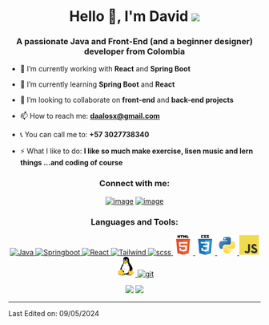 <h1 align="center">Hello 👋, I'm David <img height="40" src="https://emoji.gg/assets/emoji/7333-parrotdance.gif"></h1>
<h3 align="center">A passionate Java and Front-End (and a beginner designer) developer from Colombia</h3>

- 🔭 I’m currently working with **React** and **Spring Boot**

- 🌱 I’m currently learning **Spring Boot** and **React**

- 👯 I’m looking to collaborate on **front-end** and **back-end projects**

- 📫 How to reach me: **daalosx@gmail.com**

- 📞 You can call me to: **+57 3027738340**

- ⚡ What I like to do: **I like so much make exercise, lisen music and lern things ...and coding of course**

<h3 align="center">Connect with me:</h3>
<div align="center">

[![image](https://img.shields.io/badge/LinkedIn-0077B5?style=for-the-badge&logo=linkedin&logoColor=white)](www.linkedin.com/in/david-alejandro-osorio-sanchez-662a6624b/)
[![image](https://img.shields.io/badge/Gmail-D14836?style=for-the-badge&logo=gmail&logoColor=white)](mailto:daalosx@gmail.com)
  
</div>

<h3 align="center">Languages and Tools:</h3>

<p align="center"> 
  
  <a href="https://www.w3schools.com/java/" target="_blank"> 
    <img src="https://upload.wikimedia.org/wikipedia/en/thumb/3/30/Java_programming_language_logo.svg/1200px-Java_programming_language_logo.svg.png" alt="Java" width="35" height="35"/> 
  </a>
  <a href="https://spring.io/projects/spring-boot" target="_blank"> 
    <img src="https://upload.wikimedia.org/wikipedia/commons/thumb/7/79/Spring_Boot.svg/1024px-Spring_Boot.svg.png" alt="Springboot" width="35" height="35"/> 
  </a>
  <a href="https://www.w3schools.com/react/" target="_blank"> 
    <img src="https://upload.wikimedia.org/wikipedia/commons/thumb/4/47/React.svg/1200px-React.svg.png" alt="React" width="35" height="35"/> 
  </a>
  <a href="https://tailwindcss.com/" target="_blank"> 
    <img src="https://upload.wikimedia.org/wikipedia/commons/thumb/d/d5/Tailwind_CSS_Logo.svg/512px-Tailwind_CSS_Logo.svg.png" alt="Tailwind" width="35" height="35"/> 
  </a>
  <a href="https://sass-lang.com/" target="_blank"> 
    <img src="https://upload.wikimedia.org/wikipedia/commons/thumb/9/96/Sass_Logo_Color.svg/1200px-Sass_Logo_Color.svg.png" alt="scss" width="35" height="35"/> 
  </a>
  <a href="https://www.w3.org/html/" target="_blank"> 
    <img src="https://raw.githubusercontent.com/devicons/devicon/master/icons/html5/html5-original-wordmark.svg" alt="html5" width="40" height="40"/> 
  </a>
  <a href="https://www.w3schools.com/css/" target="_blank"> 
    <img src="https://raw.githubusercontent.com/devicons/devicon/master/icons/css3/css3-original-wordmark.svg" alt="css3" width="40" height="40"/> 
  </a> 
  <a href="https://www.python.org" target="_blank"> 
    <img src="https://raw.githubusercontent.com/devicons/devicon/master/icons/python/python-original.svg" alt="python" width="40" height="40"/> 
  </a>  
  <a href="https://developer.mozilla.org/en-US/docs/Web/JavaScript" target="_blank"> 
    <img src="https://raw.githubusercontent.com/devicons/devicon/master/icons/javascript/javascript-original.svg" alt="javascript" width="40" height="40"/> 
  </a> 
  <a href="https://www.linux.org/" target="_blank"> 
    <img src="https://raw.githubusercontent.com/devicons/devicon/master/icons/linux/linux-original.svg" alt="linux" width="40" height="40"/> 
  </a> 
  <a href="https://git-scm.com/" target="_blank"> 
    <img src="https://www.vectorlogo.zone/logos/git-scm/git-scm-icon.svg" alt="git" width="40" height="40"/> 
  </a>
</p>

<p align= "center">
  <img height= "150" src="https://github-readme-stats.vercel.app/api?username=DavidOsorioSanchez&theme=react&show_icons=true&include_all_commits=true" />
  <img height= "150" src="https://github-readme-stats.vercel.app/api/top-langs/?username=DavidOsorioSanchez&theme=react&layout=compact" />
</p>

------

Last Edited on: 09/05/2024
